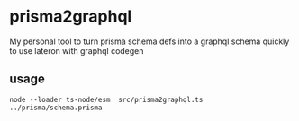 # prisma2graphql

My personal tool to turn prisma schema defs into a graphql schema quickly
to use lateron with graphql codegen

## usage
```
node --loader ts-node/esm  src/prisma2graphql.ts  ../prisma/schema.prisma 
```
